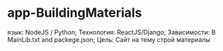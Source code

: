 # app-BuildingMaterials
язык: NodeJS / Python;  Технология: ReactJS/Django; Зависимости: В MainLib.txt and packege.json; Цель: Сайт на тему строй материалы
